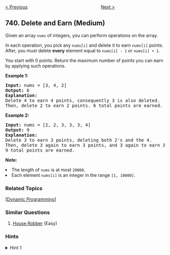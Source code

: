 <!--|This file generated by command(leetcode description); DO NOT EDIT.    |-->
<!--+----------------------------------------------------------------------+-->
<!--|@author    Openset <openset.wang@gmail.com>                           |-->
<!--|@link      https://github.com/openset                                 |-->
<!--|@home      https://github.com/openset/leetcode                        |-->
<!--+----------------------------------------------------------------------+-->

[< Previous](https://github.com/openset/leetcode/tree/master/problems/daily-temperatures "Daily Temperatures")
　　　　　　　　　　　　　　　　
[Next >](https://github.com/openset/leetcode/tree/master/problems/cherry-pickup "Cherry Pickup")

## 740. Delete and Earn (Medium)

<p>
Given an array <code>nums</code> of integers, you can perform operations on the array.
</p><p>
In each operation, you pick any <code>nums[i]</code> and delete it to earn <code>nums[i]</code> points.  After, you must delete <b>every</b> element equal to <code>nums[i] - 1</code> or <code>nums[i] + 1</code>.
</p><p>
You start with 0 points.  Return the maximum number of points you can earn by applying such operations.
</p>

<p><b>Example 1:</b><br />
<pre>
<b>Input:</b> nums = [3, 4, 2]
<b>Output:</b> 6
<b>Explanation:</b> 
Delete 4 to earn 4 points, consequently 3 is also deleted.
Then, delete 2 to earn 2 points. 6 total points are earned.
</pre>
</p>

<p><b>Example 2:</b><br />
<pre>
<b>Input:</b> nums = [2, 2, 3, 3, 3, 4]
<b>Output:</b> 9
<b>Explanation:</b> 
Delete 3 to earn 3 points, deleting both 2's and the 4.
Then, delete 3 again to earn 3 points, and 3 again to earn 3 points.
9 total points are earned.
</pre>
</p>

<p><b>Note:</b>
<li>The length of <code>nums</code> is at most <code>20000</code>.</li>
<li>Each element <code>nums[i]</code> is an integer in the range <code>[1, 10000]</code>.</li>
</p>

### Related Topics
  [[Dynamic Programming](https://github.com/openset/leetcode/tree/master/tag/dynamic-programming/README.md)]

### Similar Questions
  1. [House Robber](https://github.com/openset/leetcode/tree/master/problems/house-robber) (Easy)

### Hints
<details>
<summary>Hint 1</summary>
If you take a number, you might as well take them all.  Keep track of what the value is of the subset of the input with maximum M when you either take or don't take M.
</details>
